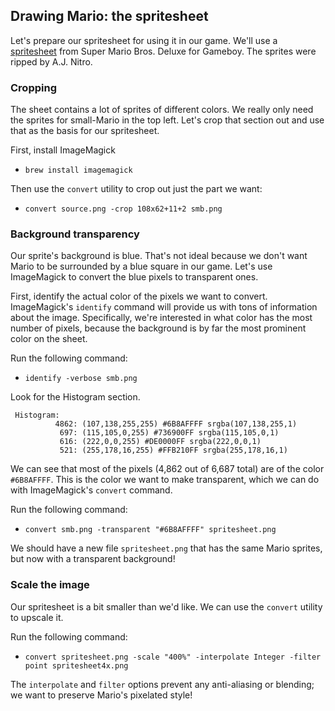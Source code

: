 ## Drawing Mario: the spritesheet

Let's prepare our spritesheet for using it in our game. We'll use a [spritesheet](https://www.spriters-resource.com/game_boy_gbc/smbdeluxe/sheet/6811/) from Super Mario Bros. Deluxe for Gameboy. The sprites were ripped by A.J. Nitro.

### Cropping

The sheet contains a lot of sprites of different colors. We really only need the sprites for small-Mario in the top left. Let's crop that section out and use that as the basis for our spritesheet.

First, install ImageMagick

- `brew install imagemagick`

Then use the `convert` utility to crop out just the part we want:

- `convert source.png -crop 108x62+11+2 smb.png`

### Background transparency

Our sprite's background is blue. That's not ideal because we don't want Mario to be surrounded by a blue square in our game. Let's use ImageMagick to convert the blue pixels to transparent ones.

First, identify the actual color of the pixels we want to convert. ImageMagick's `identify` command will provide us with tons of information about the image. Specifically, we're interested in what color has the most number of pixels, because the background is by far the most prominent color on the sheet.

Run the following command:

- `identify -verbose smb.png`

Look for the Histogram section.

```
 Histogram:
          4862: (107,138,255,255) #6B8AFFFF srgba(107,138,255,1)
           697: (115,105,0,255) #736900FF srgba(115,105,0,1)
           616: (222,0,0,255) #DE0000FF srgba(222,0,0,1)
           521: (255,178,16,255) #FFB210FF srgba(255,178,16,1)
```

We can see that most of the pixels (4,862 out of 6,687 total) are of the color `#6B8AFFFF`. This is the color we want to make transparent, which we can do with ImageMagick's `convert` command.

Run the following command:

- `convert smb.png -transparent "#6B8AFFFF" spritesheet.png`

We should have a new file `spritesheet.png` that has the same Mario sprites, but now with a transparent background!

### Scale the image

Our spritesheet is a bit smaller than we'd like. We can use the `convert` utility to upscale it.

Run the following command:

- `convert spritesheet.png -scale "400%" -interpolate Integer -filter point spritesheet4x.png`

The `interpolate` and `filter` options prevent any anti-aliasing or blending; we want to preserve Mario's pixelated style!
